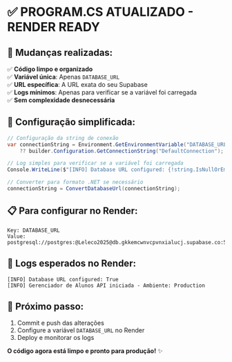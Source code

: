 # ✅ PROGRAM.CS ATUALIZADO - RENDER READY

## 🎯 Mudanças realizadas:

✅ **Código limpo e organizado**  
✅ **Variável única**: Apenas `DATABASE_URL`  
✅ **URL específica**: A URL exata do seu Supabase  
✅ **Logs mínimos**: Apenas para verificar se a variável foi carregada  
✅ **Sem complexidade desnecessária**  

## 🔧 Configuração simplificada:

```csharp
// Configuração da string de conexão
var connectionString = Environment.GetEnvironmentVariable("DATABASE_URL") 
	?? builder.Configuration.GetConnectionString("DefaultConnection");

// Log simples para verificar se a variável foi carregada
Console.WriteLine($"[INFO] Database URL configured: {!string.IsNullOrEmpty(Environment.GetEnvironmentVariable("DATABASE_URL"))}");

// Converter para formato .NET se necessário
connectionString = ConvertDatabaseUrl(connectionString);
```

## 📋 Para configurar no Render:

```
Key: DATABASE_URL
Value: postgresql://postgres:@Leleco2025@db.gkkemcwnvcpvnxialucj.supabase.co:5432/postgres
```

## 📝 Logs esperados no Render:

```
[INFO] Database URL configured: True
[INFO] Gerenciador de Alunos API iniciada - Ambiente: Production
```

## 🚀 Próximo passo:

1. Commit e push das alterações
2. Configure a variável `DATABASE_URL` no Render
3. Deploy e monitorar os logs

**O código agora está limpo e pronto para produção!** ✨
